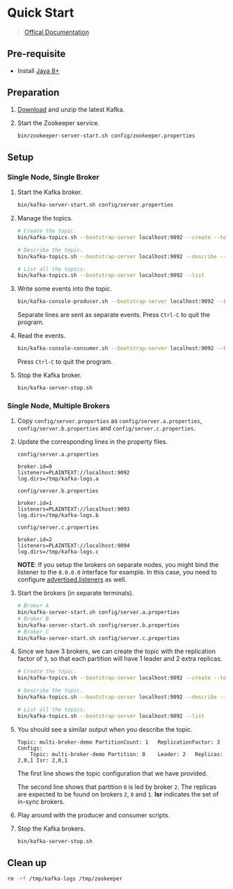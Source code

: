 # Quick Start

> [Offical Documentation](https://kafka.apache.org/documentation)

## Pre-requisite

* Install [Java 8+](https://openjdk.java.net/install/)

## Preparation

1. [Download](https://kafka.apache.org/downloads) and unzip the latest Kafka.

2. Start the Zookeeper service.

   ```sh
   bin/zookeeper-server-start.sh config/zookeeper.properties
   ```

## Setup

### Single Node, Single Broker

1. Start the Kafka broker.

   ```sh
   bin/kafka-server-start.sh config/server.properties
   ```

2. Manage the topics.

   ```sh
   # Create the topic.
   bin/kafka-topics.sh --bootstrap-server localhost:9092 --create --topic single-broker-demo --replication-factor 1 --partitions 1

   # Describe the topic.
   bin/kafka-topics.sh --bootstrap-server localhost:9092 --describe --topic single-broker-demo

   # List all the topics.
   bin/kafka-topics.sh --bootstrap-server localhost:9092 --list
   ```

3. Write some events into the topic.

   ```sh
   bin/kafka-console-producer.sh --bootstrap-server localhost:9092 --topic single-broker-demo
   ```

   Separate lines are sent as separate events. Press `Ctrl-C` to quit the program.

4. Read the events.

   ```sh
   bin/kafka-console-consumer.sh --bootstrap-server localhost:9092 --topic single-broker-demo --from-beginning
   ```

   Press `Ctrl-C` to quit the program.

5. Stop the Kafka broker.

   ```sh
   bin/kafka-server-stop.sh
   ```

### Single Node, Multiple Brokers

1. Copy `config/server.properties` as `config/server.a.properties`, `config/server.b.properties` and `config/server.c.properties`.

2. Update the corresponding lines in the property files.

   `config/server.a.properties`

   ```
   broker.id=0
   listeners=PLAINTEXT://localhost:9092
   log.dirs=/tmp/kafka-logs.a
   ```

   `config/server.b.properties`

   ```
   broker.id=1
   listeners=PLAINTEXT://localhost:9093
   log.dirs=/tmp/kafka-logs.b
   ```

   `config/server.c.properties`

   ```
   broker.id=2
   listeners=PLAINTEXT://localhost:9094
   log.dirs=/tmp/kafka-logs.c
   ```

   **NOTE**: If you setup the brokers on separate nodes, you might bind the listener to the `0.0.0.0` interface for example. In this case, you need to configure [advertised.listeners](https://kafka.apache.org/documentation/#brokerconfigs_advertised.listeners) as well.

3. Start the brokers (in separate terminals).

   ```sh
   # Broker A
   bin/kafka-server-start.sh config/server.a.properties
   # Broker B
   bin/kafka-server-start.sh config/server.b.properties
   # Broker C
   bin/kafka-server-start.sh config/server.c.properties
   ```

4. Since we have 3 brokers, we can create the topic with the replication factor of `3`, so that each partition will have 1 leader and 2 extra replicas.

   ```sh
   # Create the topic.
   bin/kafka-topics.sh --bootstrap-server localhost:9092 --create --topic multi-broker-demo --replication-factor 1 --partitions 1

   # Describe the topic.
   bin/kafka-topics.sh --bootstrap-server localhost:9092 --describe --topic multi-broker-demo

   # List all the topics.
   bin/kafka-topics.sh --bootstrap-server localhost:9092 --list
   ```

5. You should see a similar output when you describe the topic.

   ```
   Topic: multi-broker-demo	PartitionCount: 1	ReplicationFactor: 3	Configs:
	   Topic: multi-broker-demo	Partition: 0	Leader: 2	Replicas: 2,0,1	Isr: 2,0,1
   ```

   The first line shows the topic configuration that we have provided.

   The second line shows that partition `0` is led by broker `2`. The replicas are expected to be found on brokers `2`, `0` and `1`. **Isr** indicates the set of in-sync brokers.

6. Play around with the producer and consumer scripts.

7. Stop the Kafka brokers.

   ```sh
   bin/kafka-server-stop.sh
   ```

## Clean up

```sh
rm -rf /tmp/kafka-logs /tmp/zookeeper
```

